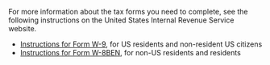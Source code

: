 For more information about the tax forms you need to complete, see the following instructions on the United States Internal Revenue Service website.

* [Instructions for Form W-9](https://www.irs.gov/pub/irs-pdf/iw9.pdf), for US residents and non-resident US citizens
* [Instructions for Form W-8BEN](https://www.irs.gov/pub/irs-pdf/iw8ben.pdf), for non-US residents and residents
